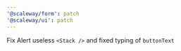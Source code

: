 ```yaml
---
'@scaleway/form': patch
'@scaleway/ui': patch
---
```


Fix Alert useless `<Stack />` and fixed typing of `buttonText`
